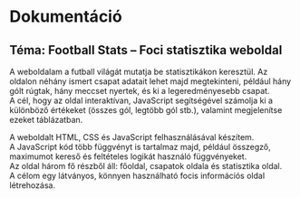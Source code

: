 # Dokumentáció

## Téma: Football Stats – Foci statisztika weboldal

A weboldalam a futball világát mutatja be statisztikákon keresztül. Az oldalon néhány ismert csapat adatait lehet majd megtekinteni, például hány gólt rúgtak, hány meccset nyertek, és ki a legeredményesebb csapat.  
A cél, hogy az oldal interaktívan, JavaScript segítségével számolja ki a különböző értékeket (összes gól, legtöbb gól stb.), valamint megjelenítse ezeket táblázatban.

A weboldalt HTML, CSS és JavaScript felhasználásával készítem.  
A JavaScript kód több függvényt is tartalmaz majd, például összegző, maximumot kereső és feltételes logikát használó függvényeket.  
Az oldal három fő részből áll: főoldal, csapatok oldala és statisztika oldal.  
A célom egy látványos, könnyen használható focis információs oldal létrehozása.
